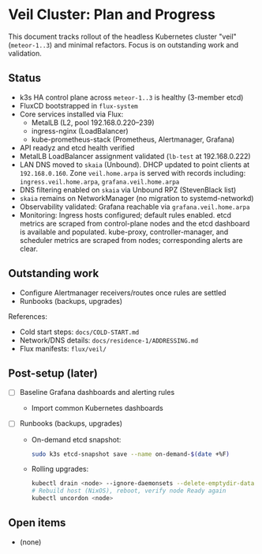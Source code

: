 # Veil Cluster: Plan and Progress

This document tracks rollout of the headless Kubernetes cluster "veil"
(`meteor-1..3`) and minimal refactors. Focus is on outstanding work and
validation.

## Status

- k3s HA control plane across `meteor-1..3` is healthy (3-member etcd)
- FluxCD bootstrapped in `flux-system`
- Core services installed via Flux:
  - MetalLB (L2, pool 192.168.0.220–239)
  - ingress-nginx (LoadBalancer)
  - kube-prometheus-stack (Prometheus, Alertmanager, Grafana)
- API readyz and etcd health verified
- MetalLB LoadBalancer assignment validated (`lb-test` at 192.168.0.222)
- LAN DNS moved to `skaia` (Unbound). DHCP updated to point clients at
  `192.168.0.160`. Zone `veil.home.arpa` is served with records including:
  `ingress.veil.home.arpa`, `grafana.veil.home.arpa`
- DNS filtering enabled on `skaia` via Unbound RPZ (StevenBlack list)
- `skaia` remains on NetworkManager (no migration to systemd-networkd)
- Observability validated: Grafana reachable via `grafana.veil.home.arpa`
- Monitoring: Ingress hosts configured; default rules enabled. etcd metrics are
  scraped from control-plane nodes and the etcd dashboard is available and
  populated. kube-proxy, controller-manager, and scheduler metrics are scraped
  from nodes; corresponding alerts are clear.

## Outstanding work

- Configure Alertmanager receivers/routes once rules are settled
- Runbooks (backups, upgrades)

References:

- Cold start steps: `docs/COLD-START.md`
- Network/DNS details: `docs/residence-1/ADDRESSING.md`
- Flux manifests: `flux/veil/`

## Post-setup (later)

- [ ] Baseline Grafana dashboards and alerting rules
  - Import common Kubernetes dashboards

- [ ] Runbooks (backups, upgrades)
  - On-demand etcd snapshot:

    ```bash
    sudo k3s etcd-snapshot save --name on-demand-$(date +%F)
    ```

  - Rolling upgrades:

    ```bash
    kubectl drain <node> --ignore-daemonsets --delete-emptydir-data
    # Rebuild host (NixOS), reboot, verify node Ready again
    kubectl uncordon <node>
    ```

## Open items

- (none)

